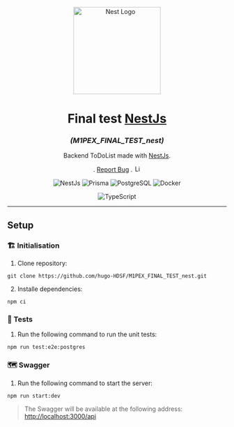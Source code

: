 <p align="center">
  <a><img src="https://nestjs.com/img/logo-small.svg" width="200" alt="Nest Logo" /></a>
</p>

[circleci-image]: https://img.shields.io/circleci/build/github/nestjs/nest/master?token=abc123def456
[circleci-url]: https://circleci.com/gh/nestjs/nest

<h1 align="center">Final test <a href="https://nestjs.com/">NestJs</a></h1>
<h3 align="center"><i>(M1PEX_FINAL_TEST_nest)</i></h3>

<p align="center">

</p>

<p align="center">
  <p align="center">
      Backend ToDoList made with <a href="https://nestjs.com/">NestJs</a>.
</p> 
    <p align="center">.
        <a href="https://github.com/hugo-HDSF/M1PEX_FINAL_TEST_nest/issues">Report Bug</a>
        .
        <img src="https://img.shields.io/github/license/ucan-lab/docker-laravel" alt="License" height="15">
    </p>
</p>

<div align="center">

![NestJs](https://img.shields.io/badge/-NestJs_10.3-E0234E?logo=nestjs&logoColor=white)
![Prisma](https://img.shields.io/badge/-Prisma_5.14-2D3748?logo=prisma&logoColor=white)
![PostgreSQL](https://img.shields.io/badge/-PostgreSQL_16.3-336791?logo=postgresql&logoColor=white)
![Docker](https://img.shields.io/badge/-Docker_25.0-2496ED?logo=docker&logoColor=white)
</div>

<div align="center">

![TypeScript](https://img.shields.io/badge/-TypeScript_5.1-3178C6?logo=typescript&logoColor=white)
</div>

-----

## Setup

### 🏗️ Initialisation
1. Clone repository:
```Shell
git clone https://github.com/hugo-HDSF/M1PEX_FINAL_TEST_nest.git
```

2. Installe dependencies:
```Shell
npm ci
```

### 🧪 Tests
1. Run the following command to run the unit tests:
```Shell
npm run test:e2e:postgres
```

### 🗺️ Swagger 
1. Run the following command to start the server:
```Shell
npm run start:dev
```
> The Swagger will be available at the following address: [http://localhost:3000/api](http://localhost:3000/api)
